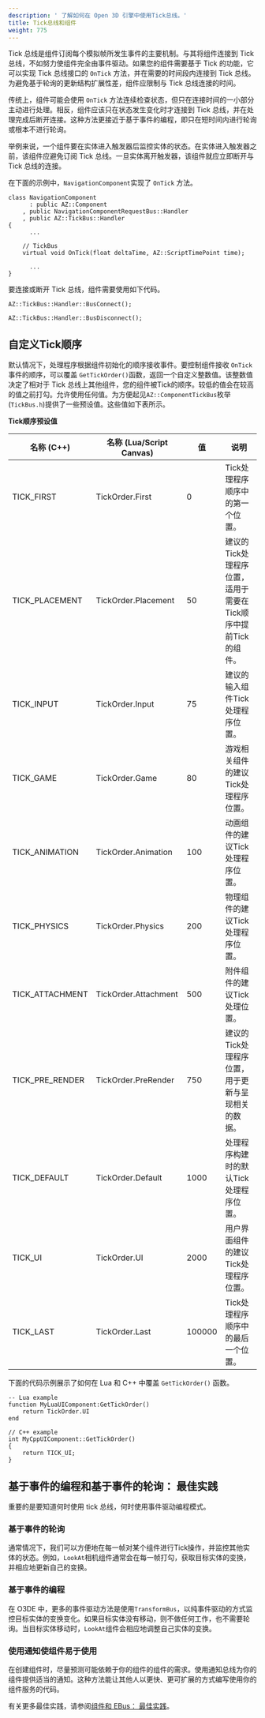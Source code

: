 ```yaml
---
description: ' 了解如何在 Open 3D 引擎中使用Tick总线。'
title: Tick总线和组件
weight: 775
---
```


Tick 总线是组件订阅每个模拟帧所发生事件的主要机制。与其将组件连接到 Tick 总线，不如努力使组件完全由事件驱动。如果您的组件需要基于 Tick 的功能，它可以实现 Tick 总线接口的 `OnTick` 方法，并在需要的时间段内连接到 Tick 总线。为避免基于轮询的更新结构扩展性差，组件应限制与 Tick 总线连接的时间。

传统上，组件可能会使用 `OnTick` 方法连续检查状态，但只在连接时间的一小部分主动进行处理。相反，组件应该只在状态发生变化时才连接到 Tick 总线，并在处理完成后断开连接。这种方法更接近于基于事件的编程，即只在短时间内进行轮询或根本不进行轮询。

举例来说，一个组件要在实体进入触发器后监控实体的状态。在实体进入触发器之前，该组件应避免订阅 Tick 总线。一旦实体离开触发器，该组件就应立即断开与 Tick 总线的连接。

在下面的示例中，`NavigationComponent`实现了 `OnTick` 方法。

```
class NavigationComponent
      : public AZ::Component
    , public NavigationComponentRequestBus::Handler
    , public AZ::TickBus::Handler
{
      ...

    // TickBus
    virtual void OnTick(float deltaTime, AZ::ScriptTimePoint time);

      ...
}
```

要连接或断开 Tick 总线，组件需要使用如下代码。

```
AZ::TickBus::Handler::BusConnect();
```

```
AZ::TickBus::Handler::BusDisconnect();
```

## 自定义Tick顺序

默认情况下，处理程序根据组件初始化的顺序接收事件。要控制组件接收 `OnTick`事件的顺序，可以覆盖 `GetTickOrder()`函数，返回一个自定义整数值。该整数值决定了相对于 Tick 总线上其他组件，您的组件被Tick的顺序。较低的值会在较高的值之前打勾。允许使用任何值。为方便起见`AZ::ComponentTickBus`枚举\(`TickBus.h`\)提供了一些预设值。这些值如下表所示。

**Tick顺序预设值**

| 名称 (C++) | 名称 (Lua/Script Canvas) | 值 | 说明 |
| --- | --- | --- | --- |
| TICK\_FIRST | TickOrder.First | 0 | Tick处理程序顺序中的第一个位置。 |
| TICK\_PLACEMENT | TickOrder.Placement | 50 | 建议的Tick处理程序位置，适用于需要在Tick顺序中提前Tick的组件。 |
| TICK\_INPUT | TickOrder.Input | 75 | 建议的输入组件Tick处理程序位置。|
| TICK\_GAME | TickOrder.Game | 80 | 游戏相关组件的建议Tick处理程序位置。 |
| TICK\_ANIMATION | TickOrder.Animation | 100 | 动画组件的建议Tick处理程序位置。 |
| TICK\_PHYSICS | TickOrder.Physics | 200 | 物理组件的建议Tick处理程序位置。 |
| TICK\_ATTACHMENT | TickOrder.Attachment | 500 | 附件组件的建议Tick处理位置。 |
| TICK\_PRE\_RENDER | TickOrder.PreRender | 750 | 建议的Tick处理程序位置，用于更新与呈现相关的数据。 |
  | TICK\_DEFAULT | TickOrder.Default | 1000 | 处理程序构建时的默认Tick处理程序位置。 |
| TICK\_UI | TickOrder.UI | 2000 | 用户界面组件的建议Tick处理程序位置。 |
| TICK\_LAST | TickOrder.Last | 100000 | Tick处理程序顺序中的最后一个位置。|

下面的代码示例展示了如何在 Lua 和 C++ 中覆盖 `GetTickOrder()` 函数。

```
-- Lua example
function MyLuaUIComponent:GetTickOrder()
    return TickOrder.UI
end
```

```
// C++ example
int MyCppUIComponent::GetTickOrder()
{
    return TICK_UI;
}
```

## 基于事件的编程和基于事件的轮询： 最佳实践

重要的是要知道何时使用 tick 总线，何时使用事件驱动编程模式。

### 基于事件的轮询

通常情况下，我们可以方便地在每一帧对某个组件进行Tick操作，并监控其他实体的状态。例如，`LookAt`相机组件通常会在每一帧打勾，获取目标实体的变换，并相应地更新自己的变换。

### 基于事件的编程

在 O3DE 中，更多的事件驱动方法是使用`TransformBus`，以纯事件驱动的方式监控目标实体的变换变化。如果目标实体没有移动，则不做任何工作，也不需要轮询。当目标实体移动时，`LookAt`组件会相应地调整自己实体的变换。

### 使用通知使组件易于使用

在创建组件时，尽量预测可能依赖于你的组件的组件的需求。使用通知总线为你的组件提供适当的通知。这种方法能让其他人以更快、更可扩展的方式编写使用你的组件服务的代码。

有关更多最佳实践，请参阅[组件和 EBus： 最佳实践](/docs/user-guide/programming/components/entity-system-pg-components-ebuses-best-practices/)。
